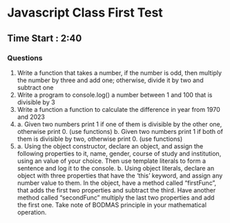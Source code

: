 <h1 >Javascript  Class First Test </h1>
<h2>Time Start : 2:40 </h2>

<h3> Questions </h3>
<ol>
        <li> Write a function that takes a number, if the number is odd, then multiply the number by three and add one; otherwise, divide it by two and subtract one </li>
        <li>
            Write a program to console.log() a number between 1 and 100 that is divisible by 3 </li>
        <li> Write a function a function to calculate the difference in year from 1970 and 2023 </li>
        <li>a. Given two numbers print 1 if one of them is divisible by the other one, otherwise print 0. (use functions)
        b. Given two numbers print 1 if both of them is divisible by two, otherwise print 0. (use functions)
            </li>
        <li>a. Using the object constructor, declare an object, and assign the following properties to it, name, gender, course of study and institution, using an value of your choice. Then use template literals to form a sentence and log it to the console. 
    b. Using object literals, declare an object with three properties that have the ‘this’ keyword, and assign any number value to them. In the object, have a method called “firstFunc”, that adds the first two properties and subtract the third. Have another method called “secondFunc” multiply the last two properties and add the first one. Take note of BODMAS principle in your mathematical operation.</li>

</ol>